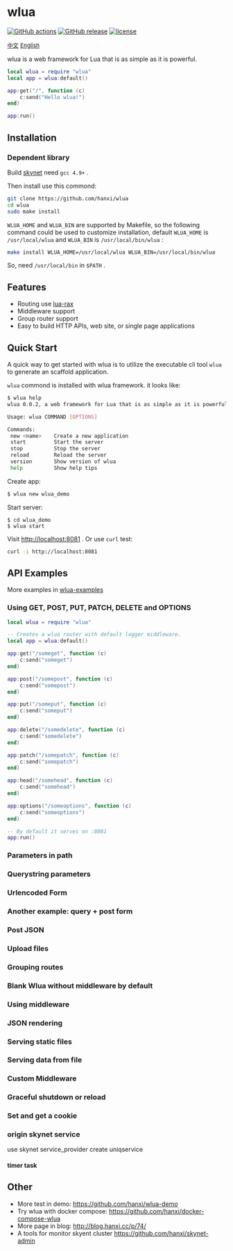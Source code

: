# wlua

[![GitHub actions](https://github.com/hanxi/wlua/actions/workflows/docker-publish.yml/badge.svg?branch=main)](https://github.com/hanxi/wlua/actions)
[![GitHub release](https://img.shields.io/github/release/hanxi/wlua.svg)](https://github.com/hanxi/wlua/releases/latest)
[![license](https://img.shields.io/github/license/hanxi/wlua.svg)](https://github.com/hanxi/wlua/blob/master/LICENSE)

<a href="./README_zh.md" style="font-size:13px">中文</a> <a href="./README.md" style="font-size:13px">English</a>

wlua is a web framework for Lua that is as simple as it is powerful.

```lua
local wlua = require "wlua"
local app = wlua:default()

app:get("/", function (c)
    c:send("Hello wlua!")
end)

app:run()
```

## Installation

### Dependent library

Build [skynet](https://github.com/cloudwu/skynet/wiki/Build) need `gcc 4.9+` .

Then install use this commond:

```bash
git clone https://github.com/hanxi/wlua
cd wlua
sudo make install
```

`WLUA_HOME` and `WLUA_BIN` are supported by Makefile, so the following command could be used to customize installation, default `WLUA_HOME` is `/usr/local/wlua` and `WLUA_BIN` is `/usr/local/bin/wlua` :

```bash
make install WLUA_HOME=/usr/local/wlua WLUA_BIN=/usr/local/bin/wlua
```

So, need `/usr/local/bin` in `$PATH` .

## Features

- Routing use [lua-rax]
- Middleware support
- Group router support
- Easy to build HTTP APIs, web site, or single page applications


## Quick Start
A quick way to get started with wlua is to utilize the executable cli tool `wlua` to generate an scaffold application.

`wlua` commond is installed with wlua framework. it looks like:

```bash
$ wlua help
wlua 0.0.2, a web framework for Lua that is as simple as it is powerful.

Usage: wlua COMMAND [OPTIONS]

Commands:
 new <name>    Create a new application
 start         Start the server
 stop          Stop the server
 reload        Reload the server
 version       Show version of wlua
 help          Show help tips
```

Create app:

```bash
$ wlua new wlua_demo
```

Start server:

```
$ cd wlua_demo
$ wlua start
```

Visit <http://localhost:8081> . Or use `curl` test:

```bash
curl -i http://localhost:8081
```

## API Examples

More examples in [wlua-examples](https://github.com/hanxi/wlua-examples)

### Using GET, POST, PUT, PATCH, DELETE and OPTIONS

```lua
local wlua = require "wlua"

-- Creates a wlua router with default logger middleware.
local app = wlua:default()

app:get("/someget", function (c)
    c:send("someget")
end)

app:post("/somepost", function (c)
    c:send("somepost")
end)

app:put("/someput", function (c)
    c:send("someput")
end)

app:delete("/somedelete", function (c)
    c:send("somedelete")
end)

app:patch("/somepatch", function (c)
    c:send("somepatch")
end)

app:head("/somehead", function (c)
    c:send("somehead")
end)

app:options("/someoptions", function (c)
    c:send("someoptions")
end)

-- By default it serves on :8081
app:run()
```

### Parameters in path

### Querystring parameters

### Urlencoded Form

### Another example: query + post form

### Post JSON

### Upload files

### Grouping routes

### Blank Wlua without middleware by default

### Using middleware

### JSON rendering

### Serving static files

### Serving data from file

### Custom Middleware

### Graceful shutdown or reload

### Set and get a cookie

### origin skynet service

use skynet service_provider create uniqservice

#### timer task

## Other

- More test in demo: <https://github.com/hanxi/wlua-demo>
- Try wlua with docker compose: <https://github.com/hanxi/docker-compose-wlua>
- More page in blog: <http://blog.hanxi.cc/p/74/>
- A tools for monitor skyent cluster <https://github.com/hanxi/skynet-admin>

[lua-rax]: https://github.com/hanxi/lua-rax
